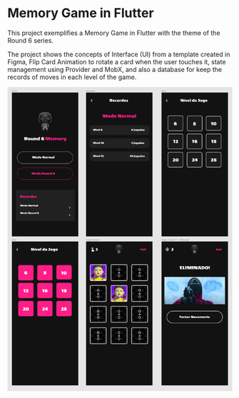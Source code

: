 # Memory Game in Flutter

This project exemplifies a Memory Game in Flutter with the theme of the Round 6 series.

The project shows the concepts of Interface (UI) from a template created in Figma, Flip Card Animation to rotate a card when the user touches it, state management using Provider and MobX, and also a database for keep the records of moves in each level of the game.

![Screens](screens.png "Screens")
